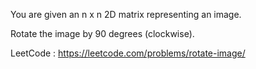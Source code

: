 You are given an n x n 2D matrix representing an image.

Rotate the image by 90 degrees (clockwise).

LeetCode : https://leetcode.com/problems/rotate-image/